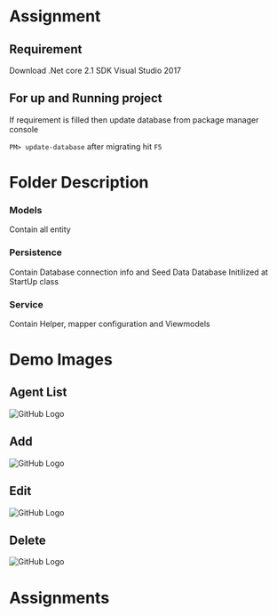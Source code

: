 # Assignment

## Requirement

Download .Net core 2.1 SDK
Visual Studio 2017

## For up and Running project

If requirement is filled then update database from package manager console

```PM> update-database```
after migrating hit `F5`

# Folder Description

### Models

Contain all entity

### Persistence

Contain Database connection info and Seed Data
Database Initilized at StartUp class

### Service

Contain Helper, mapper configuration and Viewmodels

# Demo Images

## Agent List
![GitHub Logo](/images/agentlist.PNG)

## Add
![GitHub Logo](/images/add-agent.PNG)

## Edit
![GitHub Logo](/images/edit.PNG)

## Delete
![GitHub Logo](/images/delete.PNG)
# Assignments
